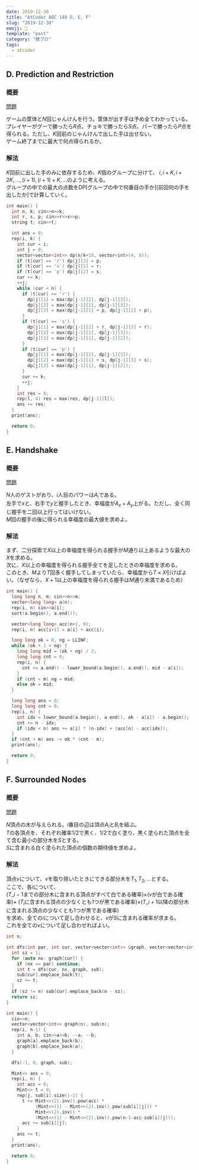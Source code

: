 ```yaml
---
date: 2019-12-30
title: "AtCoder ABC 149 D, E, F"
slug: "2019-12-30"
emoji: 🐎
template: "post"
category: "競プロ"
tags:
  - atcoder
---
```


## D. Prediction and Restriction

### 概要

[問題](https://atcoder.jp/contests/abc149/tasks/abc149_d)

ゲームの筐体と$N$回じゃんけんを行う。筐体が出す手は予め全てわかっている。  
プレイヤーがグーで勝ったら$R$点、チョキで勝ったら$S$点、パーで勝ったら$P$点を得られる。ただし、$K$回前のじゃんけんで出した手は出せない。  
ゲーム終了までに最大で何点得られるか。

### 解法

$K$回前に出した手のみに依存するため、$K$個のグループに分けて、
$i, i+K, i+2K, ... , (i+1), (i+1)+K, ...$のように考える。  
グループの中での最大の点数をDP[グループの中で何番目の手か][前回何の手を出したか]で計算していく。

```cpp
int main() {
  int n, k; cin>>n>>k;
  int r, s, p; cin>>r>>s>>p;
  string t; cin>>t;

  int ans = 0;
  rep(i, k) {
    int cur = i;
    int j = 0;
    vector<vector<int>> dp(n/k+10, vector<int>(4, 0));
    if (t[cur] == 'r') dp[j][3] = p;
    if (t[cur] == 's') dp[j][1] = r;
    if (t[cur] == 'p') dp[j][2] = s;
    cur += k;
    ++j;
    while (cur < n) {
      if (t[cur] == 'r') {
        dp[j][1] = max(dp[j-1][2], dp[j-1][3]);
        dp[j][2] = max(dp[j-1][1], dp[j-1][3]);
        dp[j][3] = max(dp[j-1][1] + p, dp[j-1][2] + p);
      }
      if (t[cur] == 's') {
        dp[j][1] = max(dp[j-1][2] + r, dp[j-1][3] + r);
        dp[j][2] = max(dp[j-1][1], dp[j-1][3]);
        dp[j][3] = max(dp[j-1][1], dp[j-1][2]);
      }
      if (t[cur] == 'p') {
        dp[j][1] = max(dp[j-1][2], dp[j-1][3]);
        dp[j][2] = max(dp[j-1][1] + s, dp[j-1][3] + s);
        dp[j][3] = max(dp[j-1][1], dp[j-1][2]);
      }
      cur += k;
      ++j;
    }
    int res = 0;
    rep(l, 4) res = max(res, dp[j-1][l]);
    ans += res;
  }
  print(ans);

  return 0;
}
```

## E. Handshake

### 概要

[問題](https://atcoder.jp/contests/abc149/tasks/abc149_e)

$N$人のゲストがおり、$i$人目のパワーは$A_i$である。  
左手で$x$と、右手で$y$と握手したとき、幸福度が$A_x+A_y$上がる。ただし、全く同じ握手を二回以上行ってはいけない。  
$M$回の握手の後に得られる幸福度の最大値を求めよ。

### 解法

まず、二分探索で$X$以上の幸福度を得られる握手が$M$通り以上あるような最大の$X$を求める。  
次に、$X$以上の幸福度を得られる握手全てを足したときの幸福度を求める。  
このとき、$M$より$T$回多く握手してしまっていたら、幸福度から$T \times X$引けばよい。（なぜなら、$X+1$以上の幸福度を得られる握手は$M$通り未満であるため）

```cpp
int main() {
  long long n, m; cin>>n>>m;
  vector<long long> a(n);
  rep(i, n) cin>>a[i];
  sort(a.begin(), a.end());

  vector<long long> acc(n+1, 0);
  rep(i, n) acc[i+1] = a[i] + acc[i];

  long long ok = 0, ng = LLINF;
  while (ok + 1 < ng) {
    long long mid = (ok + ng) / 2;
    long long cnt = 0;
    rep(i, n) {
      cnt += a.end() - lower_bound(a.begin(), a.end(), mid - a[i]);
    }
    if (cnt < m) ng = mid;
    else ok = mid;
  }

  long long ans = 0;
  long long cnt = 0;
  rep(i, n) {
    int idx = lower_bound(a.begin(), a.end(), ok - a[i]) - a.begin();
    cnt += n - idx;
    if (idx < n) ans += a[i] * (n-idx) + (acc[n] - acc[idx]);
  }
  if (cnt > m) ans -= ok * (cnt - m);
  print(ans);

  return 0;
}
```

## F. Surrounded Nodes

### 概要

[問題](https://atcoder.jp/contests/abc149/tasks/abc149_f)

$N$頂点の木が与えられる。$i$番目の辺は頂点$A_i$と$B_i$を結ぶ。  
$T$の各頂点を、それぞれ確率$1 / 2$で黒く、$1 / 2$で白く塗り、黒く塗られた頂点を全て含む最小の部分木を$S$とする。  
$S$に含まれる白く塗られた頂点の個数の期待値を求めよ。

### 解法

頂点$v$について、$v$を取り除いたときにできる部分木を$T_1, T_2, ...$とする。  
ここで、各$i$について、  
($T\_{i-1}$までの部分木に含まれる頂点がすべて白である確率)×($v$が白である確率)×
($T_i$に含まれる頂点の少なくとも1つが黒である確率)×($T\_{i+1}$以降の部分木に含まれる頂点の少なくとも1つが黒である確率)  
を求め、全ての$i$について足し合わせると、$v$が$S$に含まれる確率が求まる。  
これを全ての$v$について足し合わせればよい。

```cpp
int n;

int dfs(int par, int cur, vector<vector<int>> &graph, vector<vector<int>> &sub) {
  int sz = 1;
  for (auto nx: graph[cur]) {
    if (nx == par) continue;
    int t = dfs(cur, nx, graph, sub);
    sub[cur].emplace_back(t);
    sz += t;
  }
  if (sz != n) sub[cur].emplace_back(n - sz);
  return sz;
}

int main() {
  cin>>n;
  vector<vector<int>> graph(n), sub(n);
  rep(i, n-1) {
    int a, b; cin>>a>>b; --a; --b;
    graph[a].emplace_back(b);
    graph[b].emplace_back(a);
  }

  dfs(-1, 0, graph, sub);

  Mint<> ans = 0;
  rep(i, n) {
    int acc = 0;
    Mint<> t = 0;
    rep(j, sub[i].size()-1) {
      t += Mint<>(2).inv().pow(acc) *
           (Mint<>(1) - Mint<>(2).inv().pow(sub[i][j])) *
           Mint<>(2).inv() *
           (Mint<>(1) - Mint<>(2).inv().pow(n-1-acc-sub[i][j]));
      acc += sub[i][j];
    }
    ans += t;
  }
  print(ans);

  return 0;
}
```
